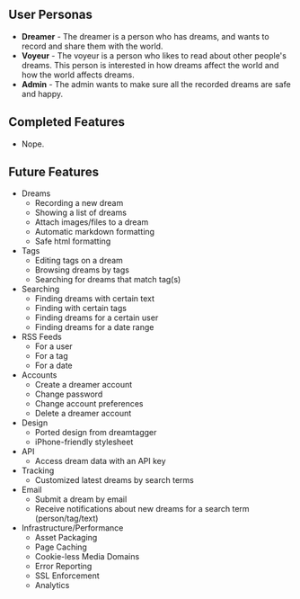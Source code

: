 ## User Personas ##

  * __Dreamer__ - The dreamer is a person who has dreams, and wants to record and share them with the world.
  * __Voyeur__ - The voyeur is a person who likes to read about other people's dreams. This person is interested in how dreams affect the world and how the world affects dreams.
  * __Admin__ - The admin wants to make sure all the recorded dreams are safe and happy.

## Completed Features ##

  * Nope.

## Future Features ##

  * Dreams
    * Recording a new dream
    * Showing a list of dreams
    * Attach images/files to a dream
    * Automatic markdown formatting
    * Safe html formatting
  * Tags
    * Editing tags on a dream
    * Browsing dreams by tags
    * Searching for dreams that match tag(s)
  * Searching
    * Finding dreams with certain text
    * Finding with certain tags
    * Finding dreams for a certain user
    * Finding dreams for a date range
  * RSS Feeds
    * For a user
    * For a tag
    * For a date
  * Accounts
    * Create a dreamer account
    * Change password
    * Change account preferences
    * Delete a dreamer account
  * Design
    * Ported design from dreamtagger
    * iPhone-friendly stylesheet
  * API
    * Access dream data with an API key
  * Tracking
    * Customized latest dreams by search terms
  * Email
    * Submit a dream by email
    * Receive notifications about new dreams for a search term (person/tag/text)
  * Infrastructure/Performance
    * Asset Packaging
    * Page Caching
    * Cookie-less Media Domains
    * Error Reporting
    * SSL Enforcement
    * Analytics

